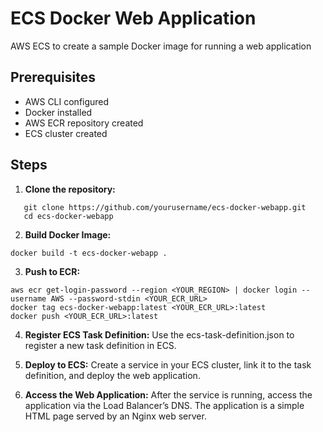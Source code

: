 # ECS Docker Web Application

AWS ECS to create a sample Docker image for running a web application

## Prerequisites

- AWS CLI configured
- Docker installed
- AWS ECR repository created
- ECS cluster created

## Steps

1. **Clone the repository:**
```
   git clone https://github.com/yourusername/ecs-docker-webapp.git
   cd ecs-docker-webapp
```
2. **Build Docker Image:**
```
docker build -t ecs-docker-webapp .
```
3. **Push to ECR:**
```
aws ecr get-login-password --region <YOUR_REGION> | docker login --username AWS --password-stdin <YOUR_ECR_URL>
docker tag ecs-docker-webapp:latest <YOUR_ECR_URL>:latest
docker push <YOUR_ECR_URL>:latest
```
4. **Register ECS Task Definition:**
Use the ecs-task-definition.json to register a new task definition in ECS.

6. **Deploy to ECS:**
Create a service in your ECS cluster, link it to the task definition, and deploy the web application.

8. **Access the Web Application:**
After the service is running, access the application via the Load Balancer’s DNS.
The application is a simple HTML page served by an Nginx web server.
